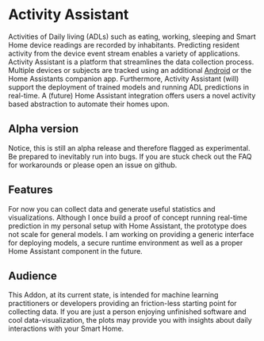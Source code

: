 # Activity Assistant
Activities of Daily living (ADLs) such as eating, working, sleeping and Smart Home device readings are recorded by inhabitants. Predicting resident activity from the device event stream enables a variety of applications. Activity Assistant is a platform that streamlines the data collection process. Multiple devices or subjects are tracked using an additional [Android](https://github.com/tcsvn/activity-assistant-logger) or the Home Assistants companion app. Furthermore, Activity Assistant (will) support the deployment of trained models and running ADL predictions in real-time. A (future) Home Assistant integration offers users a novel activity based abstraction to automate their homes upon.


## Alpha version 
Notice, this is still an alpha release and therefore flagged as experimental. Be prepared to inevitably run into bugs. If you are  stuck check out the FAQ for workarounds or please open an issue on github. 

## Features
For now you can collect data and generate useful statistics and visualizations. Although I once build a proof of concept running real-time prediction in my personal setup with Home Assistant, the prototype does not scale for general models. I am working on providing a generic interface for deploying models, a secure runtime environment as well as a proper Home Assistant component in the future.

## Audience
This Addon, at its current state, is intended for machine learning practitioners or developers providing an friction-less starting point for collecting data. If you are just a person enjoying unfinished software and cool data-visualization, the plots may provide you with insights about daily interactions with your Smart Home.